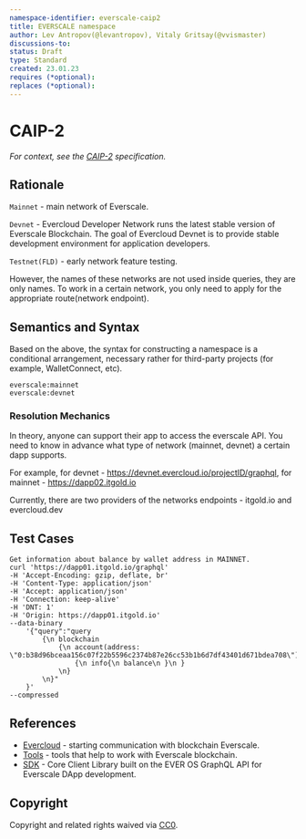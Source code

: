 ```yaml
---
namespace-identifier: everscale-caip2
title: EVERSCALE namespace
author: Lev Antropov(@levantropov), Vitaly Gritsay(@vvismaster)
discussions-to:
status: Draft
type: Standard
created: 23.01.23
requires (*optional):
replaces (*optional):
---
```


# CAIP-2

*For context, see the [CAIP-2](https://github.com/ChainAgnostic/CAIPs/blob/master/CAIPs/caip-X.md) specification.*

## Rationale
`Mainnet` - main network of Everscale.

`Devnet` - Evercloud Developer Network runs
the latest stable version of Everscale Blockchain.
The goal of Evercloud Devnet is to provide
stable development environment for application developers.

`Testnet(FLD)` - early network feature testing.

However, the names of these networks
are not used inside queries, they are only names.
To work in a certain network, you only need
to apply for the appropriate route(network endpoint).

## Semantics and Syntax
Based on the above, the syntax for constructing
a namespace is a conditional arrangement,
necessary rather for third-party projects
(for example, WalletConnect, etc).
```
everscale:mainnet
everscale:devnet
```

### Resolution Mechanics
In theory, anyone can support their app to access the everscale API.
You need to know in advance what type of network
(mainnet, devnet) a certain dapp supports.

For example, for devnet - https://devnet.evercloud.io/projectID/graphql,
for mainnet - https://dapp02.itgold.io

Currently, there are two providers
of the networks endpoints - itgold.io and evercloud.dev

## Test Cases
```
Get information about balance by wallet address in MAINNET.
curl 'https://dapp01.itgold.io/graphql'
-H 'Accept-Encoding: gzip, deflate, br'
-H 'Content-Type: application/json'
-H 'Accept: application/json'
-H 'Connection: keep-alive'
-H 'DNT: 1'
-H 'Origin: https://dapp01.itgold.io'
--data-binary
    '{"query":"query
        {\n blockchain
            {\n account(address: \"0:b38d96bceaa156c07f22b5596c2374b87e26cc53b1b6d7df43401d671bdea708\")
                {\n info{\n balance\n }\n }
            \n}
        \n}"
    }'
--compressed
```
## References
* [Evercloud](https://docs.evercloud.dev/products/evercloud/get-started) -
starting communication with blockchain Everscale.
* [Tools](https://docs.everscale.network/develop/tools/overview) -
tools that help to work with Everscale blockchain.
* [SDK](https://docs.everos.dev/ever-sdk/) - Core Client Library built on the EVER OS GraphQL API for Everscale DApp development.
## Copyright
Copyright and related rights waived via [CC0](https://creativecommons.org/publicdomain/zero/1.0/).
